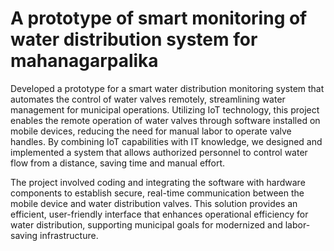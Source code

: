# A prototype of smart monitoring of water distribution system for mahanagarpalika
Developed a prototype for a smart water distribution monitoring system that automates the control of water valves remotely, streamlining water management for municipal operations. Utilizing IoT technology, this project enables the remote operation of water valves through software installed on mobile devices, reducing the need for manual labor to operate valve handles. By combining IoT capabilities with IT knowledge, we designed and implemented a system that allows authorized personnel to control water flow from a distance, saving time and manual effort.

The project involved coding and integrating the software with hardware components to establish secure, real-time communication between the mobile device and water distribution valves. This solution provides an efficient, user-friendly interface that enhances operational efficiency for water distribution, supporting municipal goals for modernized and labor-saving infrastructure.

